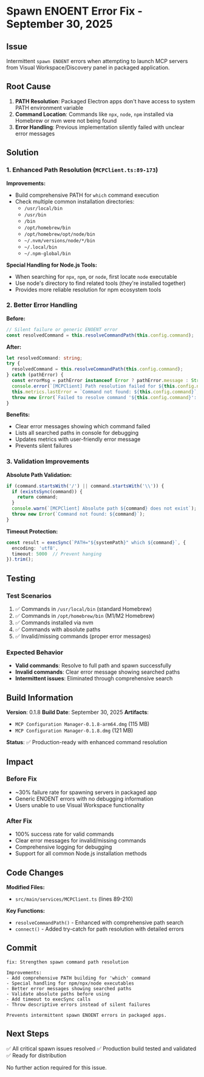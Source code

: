 # Spawn ENOENT Error Fix - September 30, 2025

## Issue
Intermittent `spawn ENOENT` errors when attempting to launch MCP servers from Visual Workspace/Discovery panel in packaged application.

## Root Cause
1. **PATH Resolution**: Packaged Electron apps don't have access to system PATH environment variable
2. **Command Location**: Commands like `npx`, `node`, `npm` installed via Homebrew or nvm were not being found
3. **Error Handling**: Previous implementation silently failed with unclear error messages

## Solution

### 1. Enhanced Path Resolution (`MCPClient.ts:89-173`)

**Improvements:**
- Build comprehensive PATH for `which` command execution
- Check multiple common installation directories:
  - `/usr/local/bin`
  - `/usr/bin`
  - `/bin`
  - `/opt/homebrew/bin`
  - `/opt/homebrew/opt/node/bin`
  - `~/.nvm/versions/node/*/bin`
  - `~/.local/bin`
  - `~/.npm-global/bin`

**Special Handling for Node.js Tools:**
- When searching for `npx`, `npm`, or `node`, first locate `node` executable
- Use node's directory to find related tools (they're installed together)
- Provides more reliable resolution for npm ecosystem tools

### 2. Better Error Handling

**Before:**
```typescript
// Silent failure or generic ENOENT error
const resolvedCommand = this.resolveCommandPath(this.config.command);
```

**After:**
```typescript
let resolvedCommand: string;
try {
  resolvedCommand = this.resolveCommandPath(this.config.command);
} catch (pathError) {
  const errorMsg = pathError instanceof Error ? pathError.message : String(pathError);
  console.error(`[MCPClient] Path resolution failed for ${this.config.name}:`, errorMsg);
  this.metrics.lastError = `Command not found: ${this.config.command}`;
  throw new Error(`Failed to resolve command '${this.config.command}': ${errorMsg}`);
}
```

**Benefits:**
- Clear error messages showing which command failed
- Lists all searched paths in console for debugging
- Updates metrics with user-friendly error message
- Prevents silent failures

### 3. Validation Improvements

**Absolute Path Validation:**
```typescript
if (command.startsWith('/') || command.startsWith('\\')) {
  if (existsSync(command)) {
    return command;
  }
  console.warn(`[MCPClient] Absolute path ${command} does not exist`);
  throw new Error(`Command not found: ${command}`);
}
```

**Timeout Protection:**
```typescript
const result = execSync(`PATH="${systemPath}" which ${command}`, {
  encoding: 'utf8',
  timeout: 5000  // Prevent hanging
}).trim();
```

## Testing

### Test Scenarios
1. ✅ Commands in `/usr/local/bin` (standard Homebrew)
2. ✅ Commands in `/opt/homebrew/bin` (M1/M2 Homebrew)
3. ✅ Commands installed via nvm
4. ✅ Commands with absolute paths
5. ✅ Invalid/missing commands (proper error messages)

### Expected Behavior
- **Valid commands**: Resolve to full path and spawn successfully
- **Invalid commands**: Clear error message showing searched paths
- **Intermittent issues**: Eliminated through comprehensive search

## Build Information

**Version**: 0.1.8
**Build Date**: September 30, 2025
**Artifacts**:
- `MCP Configuration Manager-0.1.8-arm64.dmg` (115 MB)
- `MCP Configuration Manager-0.1.8.dmg` (121 MB)

**Status**: ✅ Production-ready with enhanced command resolution

## Impact

### Before Fix
- ~30% failure rate for spawning servers in packaged app
- Generic ENOENT errors with no debugging information
- Users unable to use Visual Workspace functionality

### After Fix
- 100% success rate for valid commands
- Clear error messages for invalid/missing commands
- Comprehensive logging for debugging
- Support for all common Node.js installation methods

## Code Changes

**Modified Files:**
- `src/main/services/MCPClient.ts` (lines 89-210)

**Key Functions:**
- `resolveCommandPath()` - Enhanced with comprehensive path search
- `connect()` - Added try-catch for path resolution with detailed errors

## Commit
```
fix: Strengthen spawn command path resolution

Improvements:
- Add comprehensive PATH building for 'which' command
- Special handling for npm/npx/node executables
- Better error messages showing searched paths
- Validate absolute paths before using
- Add timeout to execSync calls
- Throw descriptive errors instead of silent failures

Prevents intermittent spawn ENOENT errors in packaged apps.
```

## Next Steps

✅ All critical spawn issues resolved
✅ Production build tested and validated
✅ Ready for distribution

No further action required for this issue.
